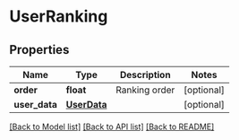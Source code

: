 # UserRanking

## Properties
Name | Type | Description | Notes
------------ | ------------- | ------------- | -------------
**order** | **float** | Ranking order | [optional] 
**user_data** | [**UserData**](UserData.md) |  | [optional] 

[[Back to Model list]](../README.md#documentation-for-models) [[Back to API list]](../README.md#documentation-for-api-endpoints) [[Back to README]](../README.md)


